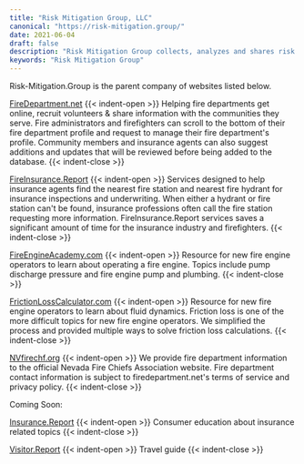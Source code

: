```yaml
---
title: "Risk Mitigation Group, LLC"
canonical: "https://risk-mitigation.group/"
date: 2021-06-04
draft: false
description: "Risk Mitigation Group collects, analyzes and shares risk information to help build safer communities."
keywords: "Risk Mitigation Group"
---
```

Risk-Mitigation.Group is the parent company of websites listed below.

[FireDepartment.net](https://www.firedepartment.net/)
{{< indent-open >}}
Helping fire departments get online, recruit volunteers & share information with the communities they serve. Fire administrators and firefighters can scroll to the bottom of their fire department profile and request to manage their fire department's profile. Community members and insurance agents can also suggest additions and updates that will be reviewed before being added to the database.
{{< indent-close >}}

[FireInsurance.Report](https://fireinsurance.report/)
{{< indent-open >}}
 Services designed to help insurance agents find the nearest fire station and nearest fire hydrant for insurance inspections and underwriting. When either a hydrant or fire station can't be found, insurance professions often call the fire station requesting more information. FireInsurance.Report services saves a significant amount of time for the insurance industry and firefighters.
{{< indent-close >}}


[FireEngineAcademy.com](http://fireengineacademy.com/)
{{< indent-open >}}
Resource for new fire engine operators to learn about operating a fire engine. Topics include pump discharge pressure and fire engine pump and plumbing.
{{< indent-close >}}

[FrictionLossCalculator.com](https://www.frictionlosscalculator.com/)
{{< indent-open >}}
Resource for new fire engine operators to learn about fluid dynamics. Friction loss is one of the more difficult topics for new fire engine operators. We simplified the process and provided multiple ways to solve friction loss calculations.
{{< indent-close >}}

[NVfirechf.org](https://www.nvfirechf.org/)
{{< indent-open >}}
We provide fire department information to the official Nevada Fire Chiefs Association website. Fire department contact information is subject to firedepartment.net's terms of service and privacy policy.
{{< indent-close >}}

Coming Soon:

[Insurance.Report](https://Insurance.Report)
{{< indent-open >}}
Consumer education about insurance related topics
{{< indent-close >}}

[Visitor.Report](https://Insurance.Report)
{{< indent-open >}}
Travel guide
{{< indent-close >}}
